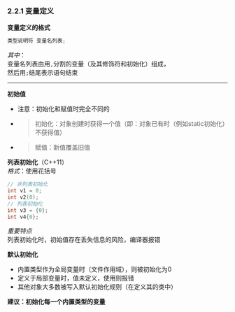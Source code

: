 ### 2.2.1 变量定义

**变量定义的格式**  
```C++
类型说明符 变量名列表;
```
*其中*：  
变量名列表由用`,`分割的变量（及其修饰符和初始化）组成，  
然后用`;`结尾表示语句结束

****

**初始值**  
* 注意：初始化和赋值时完全不同的
* > 初始化：对象创建时获得一个值（即：对象已有时（例如static初始化）不获得值）
* > 赋值：新值覆盖旧值

**列表初始化**（C++11）  
*格式*：使用花括号  
```C++
// 非列表初始化
int v1 = 0;
int v2(0);
// 列表初始化
int v3 = {0};
int v4{0};
```

*重要特点*  
列表初始化时，初始值存在丢失信息的风险，编译器报错

**默认初始化**  
* 内置类型作为全局变量时（文件作用域），则被初始化为0
* 定义于局部变量时，值未定义，使用则报错
* 其他对象大多数被写入默认初始化规则（在定义其的类中）

**建议：初始化每一个内置类型的变量**